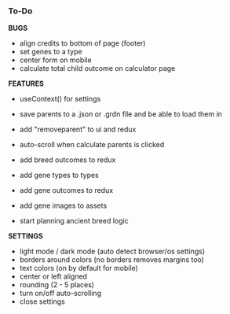 ### To-Do
**BUGS**
* align credits to bottom of page (footer)
* set genes to a type
* center form on mobile
* calculate total child outcome on calculator page

**FEATURES**
* useContext() for settings
* save parents to a .json or .grdn file and be able to load them in
* add "removeparent" to ui and redux
* auto-scroll when calculate parents is clicked

* add breed outcomes to redux
* add gene types to types
* add gene outcomes to redux
* add gene images to assets

* start planning ancient breed logic

**SETTINGS**
* light mode / dark mode (auto detect browser/os settings)
* borders around colors (no borders removes margins too)
* text colors (on by default for mobile)
* center or left aligned
* rounding (2 - 5 places)
* turn on/off auto-scrolling
* close settings